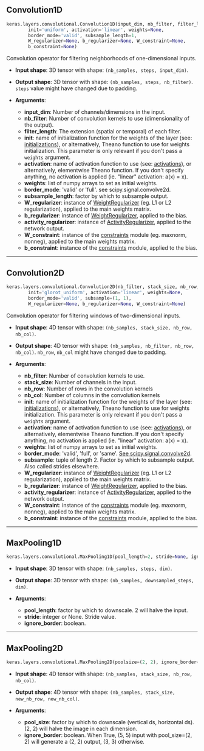 
## Convolution1D

```python
keras.layers.convolutional.Convolution1D(input_dim, nb_filter, filter_length, 
        init='uniform', activation='linear', weights=None, 
        border_mode='valid', subsample_length=1, 
        W_regularizer=None, b_regularizer=None, W_constraint=None, 
        b_constraint=None)
```

Convolution operator for filtering neighborhoods of one-dimensional inputs.


- __Input shape__: 3D tensor with shape: `(nb_samples, steps, input_dim)`.

- __Output shape__: 3D tensor with shape: `(nb_samples, steps, nb_filter)`. `steps` value might have changed due to padding.

- __Arguments__:
    - __input_dim__: Number of channels/dimensions in the input.
    - __nb_filter__: Number of convolution kernels to use (dimensionality of the output).
    - __filter_length__: The extension (spatial or temporal) of each filter.
    - __init__: name of initialization function for the weights of the layer (see: [initializations](../initializations.md)), or alternatively, Theano function to use for weights initialization. This parameter is only relevant if you don't pass a `weights` argument.
    - __activation__: name of activation function to use (see: [activations](../activations.md)), or alternatively, elementwise Theano function. If you don't specify anything, no activation is applied (ie. "linear" activation: a(x) = x).
    - __weights__: list of numpy arrays to set as initial weights.
    - __border_mode__: 'valid' or 'full'. see scipy.signal.convolve2d.
    - __subsample_length__: factor by which to subsample output.
    - __W_regularizer__: instance of [WeightRegularizer](../regularizers.md) (eg. L1 or L2 regularization), applied to the main weights matrix.
    - __b_regularizer__: instance of [WeightRegularizer](../regularizers.md), applied to the bias.
    - __activity_regularizer__: instance of [ActivityRegularizer](../regularizers.md), applied to the network output.
    - __W_constraint__: instance of the [constraints](../constraints.md) module (eg. maxnorm, nonneg), applied to the main weights matrix.
    - __b_constraint__: instance of the [constraints](../constraints.md) module, applied to the bias.

---

## Convolution2D

```python
keras.layers.convolutional.Convolution2D(nb_filter, stack_size, nb_row, nb_col, 
        init='glorot_uniform', activation='linear', weights=None, 
        border_mode='valid', subsample=(1, 1),
        W_regularizer=None, b_regularizer=None, W_constraint=None)
```

Convolution operator for filtering windows of two-dimensional inputs. 

- __Input shape__: 4D tensor with shape: `(nb_samples, stack_size, nb_row, nb_col)`.

- __Output shape__: 4D tensor with shape: `(nb_samples, nb_filter, nb_row, nb_col)`. `nb_row`, `nb_col` might have changed due to padding.


- __Arguments__:

    - __nb_filter__: Number of convolution kernels to use.
    - __stack_size__: Number of channels in the input.
    - __nb_row__: Number of rows in the convolution kernels
    - __nb_col__: Number of columns in the convolution kernels
    - __init__: name of initialization function for the weights of the layer (see: [initializations](../initializations.md)), or alternatively, Theano function to use for weights initialization. This parameter is only relevant if you don't pass a `weights` argument.
    - __activation__: name of activation function to use (see: [activations](../activations.md)), or alternatively, elementwise Theano function. If you don't specify anything, no activation is applied (ie. "linear" activation: a(x) = x).
    - __weights__: list of numpy arrays to set as initial weights.
    - __border_mode__: 'valid', 'full', or 'same'. [See scipy.signal.convolve2d](http://docs.scipy.org/doc/scipy/reference/generated/scipy.signal.convolve2d.html).
    - __subsample__: tuple of length 2. Factor by which to subsample output. Also called strides elsewhere.
    - __W_regularizer__: instance of [WeightRegularizer](../regularizers.md) (eg. L1 or L2 regularization), applied to the main weights matrix.
    - __b_regularizer__: instance of [WeightRegularizer](../regularizers.md), applied to the bias.
    - __activity_regularizer__: instance of [ActivityRegularizer](../regularizers.md), applied to the network output.
    - __W_constraint__: instance of the [constraints](../constraints.md) module (eg. maxnorm, nonneg), applied to the main weights matrix.
    - __b_constraint__: instance of the [constraints](../constraints.md) module, applied to the bias.


---

## MaxPooling1D

```python
keras.layers.convolutional.MaxPooling1D(pool_length=2, stride=None, ignore_border=True)
```

- __Input shape__: 3D tensor with shape: `(nb_samples, steps, dim)`.

- __Output shape__: 3D tensor with shape: `(nb_samples, downsampled_steps, dim)`.

- __Arguments__:

    - __pool_length__: factor by which to downscale. 2 will halve the input.
    - __stride__: integer or None. Stride value.
    - __ignore_border__: boolean.

---

## MaxPooling2D

```python
keras.layers.convolutional.MaxPooling2D(poolsize=(2, 2), ignore_border=True)
```

- __Input shape__: 4D tensor with shape: `(nb_samples, stack_size, nb_row, nb_col)`.

- __Output shape__: 4D tensor with shape: `(nb_samples, stack_size, new_nb_row, new_nb_col)`.

- __Arguments__:

    - __pool_size__: factor by which to downscale (vertical ds, horizontal ds). (2, 2) will halve the image in each dimension.
    - __ignore_border__: boolean. When True, (5, 5) input with pool_size=(2, 2) will generate a (2, 2) output, (3, 3) otherwise.

